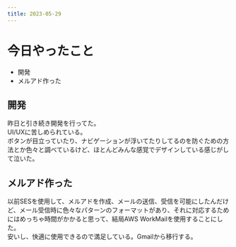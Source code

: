 ```yaml
---
title: 2023-05-29
---
```


# 今日やったこと
- 開発
- メルアド作った

## 開発
昨日と引き続き開発を行ってた。  
UI/UXに苦しめられている。  
ボタンが目立っていたり、ナビゲーションが浮いてたりしてるのを防ぐための方法とか色々と調べているけど、ほとんどみんな感覚でデザインしている感じがして泣いた。

## メルアド作った
以前SESを使用して、メルアドを作成、メールの送信、受信を可能にしたんだけど、メール受信時に色々なパターンのフォーマットがあり、それに対応するためにはめっちゃ時間がかかると思って、結局AWS WorkMailを使用することにした。  
安いし、快適に使用できるので満足している。Gmailから移行する。